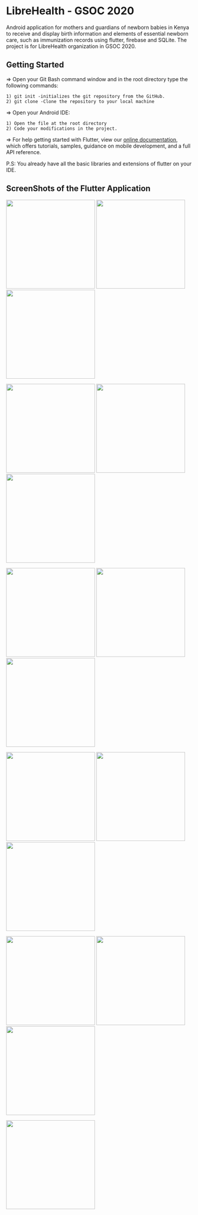 # LibreHealth - GSOC 2020

 Android application for mothers and guardians of newborn babies in Kenya to receive and display birth information and elements of essential newborn care, such as immunization records using flutter, firebase and SQLite.
The project is for LibreHealth organization in GSOC 2020.

## Getting Started

=> Open your Git Bash command window and in the root directory type the following commands:

    1) git init -initializes the git repository from the GitHub. 
    2) git clone -Clone the repository to your local machine
=> Open your Android IDE:

    1) Open the file at the root directory
    2) Code your modifications in the project.
 

=> For help getting started with Flutter, view our [online documentation](https://flutter.dev/docs), which offers tutorials, samples, guidance on mobile development, and a full API reference.
 

P.S: You already have all the basic libraries and extensions of flutter on your IDE. 


## ScreenShots of the Flutter Application

<img src="screenshots/1.jpeg" width=240>  <img src="screenshots/2.jpeg" width=240>  <img src="screenshots/3.jpeg" width=240>

<img src="screenshots/4.jpeg" width=240>  <img src="screenshots/5.jpeg" width=240>  <img src="screenshots/6.jpeg" width=240>

<img src="screenshots/23.jpeg" width=240>  <img src="screenshots/8.jpeg" width=240>  <img src="screenshots/9.jpeg" width=240>

<img src="screenshots/10.jpeg" width=240>  <img src="screenshots/11.jpeg" width=240>  <img src="screenshots/12.jpeg" width=240>

<img src="screenshots/13.jpeg" width=240>  <img src="screenshots/14.jpeg" width=240>  <img src="screenshots/15.jpeg" width=240>

<img src="screenshots/16.jpeg" width=240>
